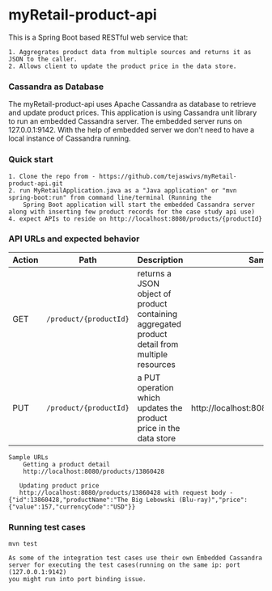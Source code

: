 # myRetail-product-api

This is a Spring Boot based RESTful web service that:

    1. Aggregrates product data from multiple sources and returns it as JSON to the caller.
    2. Allows client to update the product price in the data store.

### Cassandra as Database    
The myRetail-product-api uses Apache Cassandra as database to retrieve and update product prices.
This application is using Cassandra unit library to run an embedded Cassandra server. The embedded server 
runs on 127.0.0.1:9142. With the help of embedded server we don't need to have a local instance of Cassandra running.  
    
### Quick start 

    1. Clone the repo from - https://github.com/tejaswivs/myRetail-product-api.git
    2. run MyRetailApplication.java as a "Java application" or "mvn spring-boot:run" from command line/terminal (Running the 
        Spring Boot application will start the embedded Cassandra server along with inserting few product records for the case study api use)
    4. expect APIs to reside on http://localhost:8080/products/{productId}
    
### API URLs and expected behavior

Action | Path            | Description             |  Sample URL     |
-------|-----------------|-------------------------| ----------------|
 GET   |`/product/{productId}` | returns a JSON object of product containing aggregated product detail from multiple resources |  
 PUT   |`/product/{productId}` | a PUT operation which updates the product price in the data store |  http://localhost:8084/products/13860428 
    
    Sample URLs
        Getting a product detail 
        http://localhost:8080/products/13860428
        
       Updating product price
       http://localhost:8080/products/13860428 with request body - {"id":13860428,"productName":"The Big Lebowski (Blu-ray)","price":{"value":157,"currencyCode":"USD"}}
         
### Running test cases
    mvn test
    
    As some of the integration test cases use their own Embedded Cassandra server for executing the test cases(running on the same ip: port (127.0.0.1:9142)  
    you might run into port binding issue.
